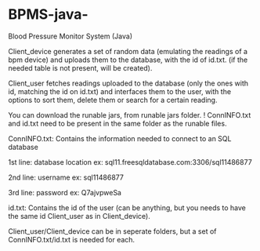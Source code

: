 # BPMS-java-
Blood Pressure Monitor System (Java) 

Client_device generates a set of random data (emulating the readings of a bpm device) and uploads them to the database, with the id of  id.txt. (if the needed table is not present, will be created). 

Client_user fetches readings uploaded to the database (only the ones with id, matching the id on id.txt) and interfaces them to the user, with the options to sort them, delete them or search for a certain reading.

You can download the runable jars, from runable jars folder. 
! ConnINFO.txt and id.txt need to be present in the same folder as the runable files.

ConnINFO.txt: Contains the information needed to connect to an SQL database

1st line: database location ex: sql11.freesqldatabase.com:3306/sql11486877

2nd line: username ex: sql11486877

3rd line: password ex: Q7ajvpweSa

id.txt: Contains the id of the user (can be anything, but you needs to have the same id Client_user as in Client_device).

Client_user/Client_device can be in seperate folders, but a set of ConnINFO.txt/id.txt is needed for each.


